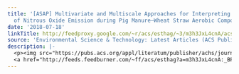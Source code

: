 ```yaml
---
title: '[ASAP] Multivariate and Multiscale Approaches for Interpreting the Mechanisms
  of Nitrous Oxide Emission during Pig Manure–Wheat Straw Aerobic Composting'
date: '2018-07-18'
linkTitle: http://feedproxy.google.com/~r/acs/esthag/~3/m3h3JxL4cnA/acs.est.8b02958
source: 'Environmental Science & Technology: Latest Articles (ACS Publications)'
description: |-
  <p><img src="https://pubs.acs.org/appl/literatum/publisher/achs/journals/content/esthag/0/esthag.ahead-of-print/acs.est.8b02958/20180717/images/medium/es-2018-029585_0007.gif" alt="TOC Graphic"/></p><div><cite>Environmental Science & Technology</cite></div><div>DOI: 10.1021/acs.est.8b02958</div><div class="feedflare">
  <a href="http://feeds.feedburner.com/~ff/acs/esthag?a=m3h3JxL4cnA:_BPX7NDOCTU:yIl2AUoC8zA"><img src="http://feeds.feedburner.com/~ff/acs/esthag?d=yIl2AUoC8zA" border="0"></img></a>
---
```

